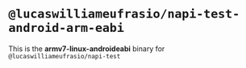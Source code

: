 # `@lucaswilliameufrasio/napi-test-android-arm-eabi`

This is the **armv7-linux-androideabi** binary for `@lucaswilliameufrasio/napi-test`

